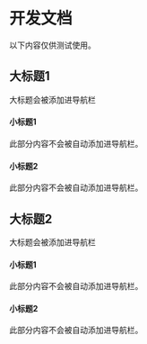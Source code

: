 # 开发文档
以下内容仅供测试使用。
## 大标题1
大标题会被添加进导航栏
#### 小标题1
此部分内容不会被自动添加进导航栏。
#### 小标题2
此部分内容不会被自动添加进导航栏。
## 大标题2
大标题会被添加进导航栏
#### 小标题1
此部分内容不会被自动添加进导航栏。
#### 小标题2
此部分内容不会被自动添加进导航栏。
